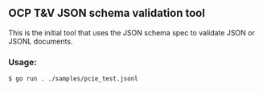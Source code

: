 ## OCP T&V JSON schema validation tool

This is the initial tool that uses the JSON schema spec to validate JSON or JSONL documents.

### Usage:

```
$ go run . ./samples/pcie_test.jsonl
```
